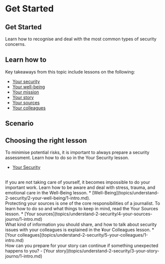 # Get Started
## Get Started

Learn how to recognise and deal with the most common types of security concerns.



## Learn how to

Key takeaways from this topic include lessons on the following:
- [Your security](topics/understand-2-security/1-your-security/1-intro.md)
- [Your well-being](topics/understand-2-security/2-your-well-being/1-intro.md)
- [Your mission](topics/understand-2-security/3-your-mission-hrd/1-intro.md)
- [Your story](topics/understand-2-security/3-your-story-journo/1-intro.md)
- [Your sources](topics/understand-2-security/4-your-sources-journo/1-intro.md)
- [Your colleagues](topics/understand-2-security/5-your-colleagues/1-intro.md)



## Scenario




## Choosing the right lesson

To minimise potential risks, it is important to always prepare a security assessment. Learn how to do so in the Your Security lesson.
* [Your Security](topics/understand-2-security/1-your-security/1-intro.md)
<br>
If you are not taking care of yourself, it becomes impossible to do your important work.  Learn how to be aware and deal with stress, trauma, and emotional care in the Well-Being lesson.
* [Well-Being](topics/understand-2-security/2-your-well-being/1-intro.md).
<br>
Protecting your sources is one of the core responsibilities of a journalist. To learn how to do so and what things to keep in mind, read the Your Sources lesson.
* [Your sources](topics/understand-2-security/4-your-sources-journo/1-intro.md)
<br>
What kind of information you should share, and how to talk about security issues with your colleagues is explained in the ¥our Colleagues lesson.
* [Your colleagues](topics/understand-2-security/5-your-colleagues/1-intro.md)
<br>
How can you prepare for your story can continue if something unexpected happens to you? 
- [Your story](topics/understand-2-security/3-your-story-journo/1-intro.md)




